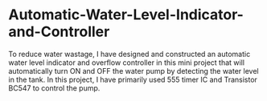 # Automatic-Water-Level-Indicator-and-Controller
To reduce water wastage, I have designed and constructed an automatic water level indicator and overflow controller in this mini project that will automatically turn ON and OFF the water pump by detecting the water level in the tank. In this project, I have primarily used 555 timer IC and Transistor BC547 to control the pump.
